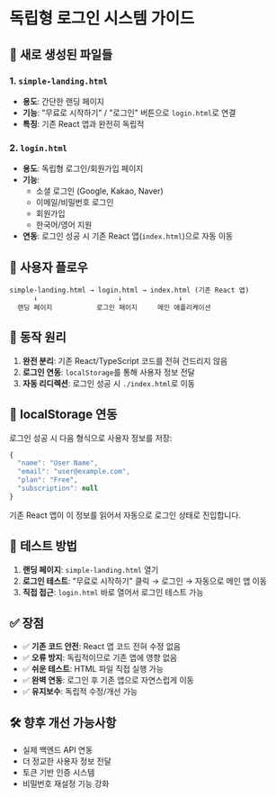 # 독립형 로그인 시스템 가이드

## 📁 새로 생성된 파일들

### 1. `simple-landing.html`
- **용도**: 간단한 랜딩 페이지
- **기능**: "무료로 시작하기" / "로그인" 버튼으로 `login.html`로 연결
- **특징**: 기존 React 앱과 완전히 독립적

### 2. `login.html`
- **용도**: 독립형 로그인/회원가입 페이지
- **기능**:
  - 소셜 로그인 (Google, Kakao, Naver)
  - 이메일/비밀번호 로그인
  - 회원가입
  - 한국어/영어 지원
- **연동**: 로그인 성공 시 기존 React 앱(`index.html`)으로 자동 이동

## 🔄 사용자 플로우

```
simple-landing.html → login.html → index.html (기존 React 앱)
      ↓                    ↓              ↓
  랜딩 페이지           로그인 페이지     메인 애플리케이션
```

## 🔧 동작 원리

1. **완전 분리**: 기존 React/TypeScript 코드를 전혀 건드리지 않음
2. **로그인 연동**: `localStorage`를 통해 사용자 정보 전달
3. **자동 리디렉션**: 로그인 성공 시 `./index.html`로 이동

## 💾 localStorage 연동

로그인 성공 시 다음 형식으로 사용자 정보를 저장:
```javascript
{
  "name": "User Name",
  "email": "user@example.com", 
  "plan": "Free",
  "subscription": null
}
```

기존 React 앱이 이 정보를 읽어서 자동으로 로그인 상태로 진입합니다.

## 🚀 테스트 방법

1. **랜딩 페이지**: `simple-landing.html` 열기
2. **로그인 테스트**: "무료로 시작하기" 클릭 → 로그인 → 자동으로 메인 앱 이동
3. **직접 접근**: `login.html` 바로 열어서 로그인 테스트 가능

## ✅ 장점

- ✅ **기존 코드 안전**: React 앱 코드 전혀 수정 없음
- ✅ **오류 방지**: 독립적이므로 기존 앱에 영향 없음
- ✅ **쉬운 테스트**: HTML 파일 직접 실행 가능
- ✅ **완벽 연동**: 로그인 후 기존 앱으로 자연스럽게 이동
- ✅ **유지보수**: 독립적 수정/개선 가능

## 🛠️ 향후 개선 가능사항

- 실제 백엔드 API 연동
- 더 정교한 사용자 정보 전달
- 토큰 기반 인증 시스템
- 비밀번호 재설정 기능 강화